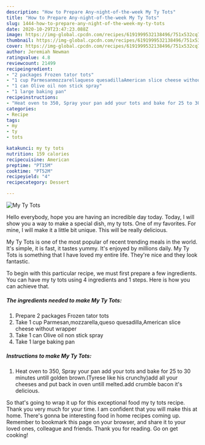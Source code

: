 ```yaml
---
description: "How to Prepare Any-night-of-the-week My Ty Tots"
title: "How to Prepare Any-night-of-the-week My Ty Tots"
slug: 1444-how-to-prepare-any-night-of-the-week-my-ty-tots
date: 2020-10-29T23:47:23.088Z
image: https://img-global.cpcdn.com/recipes/6191999532138496/751x532cq70/my-ty-tots-recipe-main-photo.jpg
thumbnail: https://img-global.cpcdn.com/recipes/6191999532138496/751x532cq70/my-ty-tots-recipe-main-photo.jpg
cover: https://img-global.cpcdn.com/recipes/6191999532138496/751x532cq70/my-ty-tots-recipe-main-photo.jpg
author: Jeremiah Newman
ratingvalue: 4.8
reviewcount: 21499
recipeingredient:
- "2 packages Frozen tator tots"
- "1 cup Parmesanmozzarellaqueso quesadillaAmerican slice cheese without wrapper"
- "1 can Olive oil non stick spray"
- "1 large baking pan"
recipeinstructions:
- "Heat oven to 350, Spray your pan add your tots and bake for 25 to 30 minutes untill golden brown.(Tyrese like his crunchy)add all your cheeses and put back in oven untill melted.add crumble bacon it&#39;s delicious."
categories:
- Recipe
tags:
- my
- ty
- tots

katakunci: my ty tots 
nutrition: 159 calories
recipecuisine: American
preptime: "PT15M"
cooktime: "PT52M"
recipeyield: "4"
recipecategory: Dessert

---
```



![My Ty Tots](https://img-global.cpcdn.com/recipes/6191999532138496/751x532cq70/my-ty-tots-recipe-main-photo.jpg)

Hello everybody, hope you are having an incredible day today. Today, I will show you a way to make a special dish, my ty tots. One of my favorites. For mine, I will make it a little bit unique. This will be really delicious.

My Ty Tots is one of the most popular of recent trending meals in the world. It's simple, it is fast, it tastes yummy. It's enjoyed by millions daily. My Ty Tots is something that I have loved my entire life. They're nice and they look fantastic.




To begin with this particular recipe, we must first prepare a few ingredients. You can have my ty tots using 4 ingredients and 1 steps. Here is how you can achieve that.

<!--inarticleads1-->

##### The ingredients needed to make My Ty Tots:

1. Prepare 2 packages Frozen tator tots
1. Take 1 cup Parmesan,mozzarella,queso quesadilla,American slice cheese without wrapper
1. Take 1 can Olive oil non stick spray
1. Take 1 large baking pan




<!--inarticleads2-->

##### Instructions to make My Ty Tots:

1. Heat oven to 350, Spray your pan add your tots and bake for 25 to 30 minutes untill golden brown.(Tyrese like his crunchy)add all your cheeses and put back in oven untill melted.add crumble bacon it&#39;s delicious.




So that's going to wrap it up for this exceptional food my ty tots recipe. Thank you very much for your time. I am confident that you will make this at home. There's gonna be interesting food in home recipes coming up. Remember to bookmark this page on your browser, and share it to your loved ones, colleague and friends. Thank you for reading. Go on get cooking!
